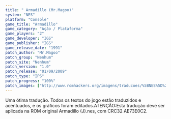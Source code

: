 ```yaml
---
title: " Armadillo (Mr.Magoo)"
system: "NES"
platform: "Console"
game_title: "Armadillo"
game_category: "Ação / Plataforma"
game_players: "2"
game_developer: "IGS"
game_publisher: "IGS"
game_release_date: "1991"
patch_author: "Mr.Magoo"
patch_group: "Nenhum"
patch_site: "Nenhum"
patch_version: "1.0"
patch_release: "01/09/2009"
patch_type: "IPS"
patch_progress: "100%"
patch_images: ["http://www.romhackers.org/imagens/traducoes/%5BNES%5D%20Armadillo%20-%20Mr.Magoo%20-%201.png","http://www.romhackers.org/imagens/traducoes/%5BNES%5D%20Armadillo%20-%20Mr.Magoo%20-%202.png","http://www.romhackers.org/imagens/traducoes/%5BNES%5D%20Armadillo%20-%20Mr.Magoo%20-%203.png"]
---
```

Uma ótima tradução. Todos os textos do jogo estão traduzidos e acentuados, e os gráficos foram editados.ATENÇÃO:Esta tradução deve ser aplicada na ROM original Armadillo (J).nes, com CRC32 AE73E0C2.